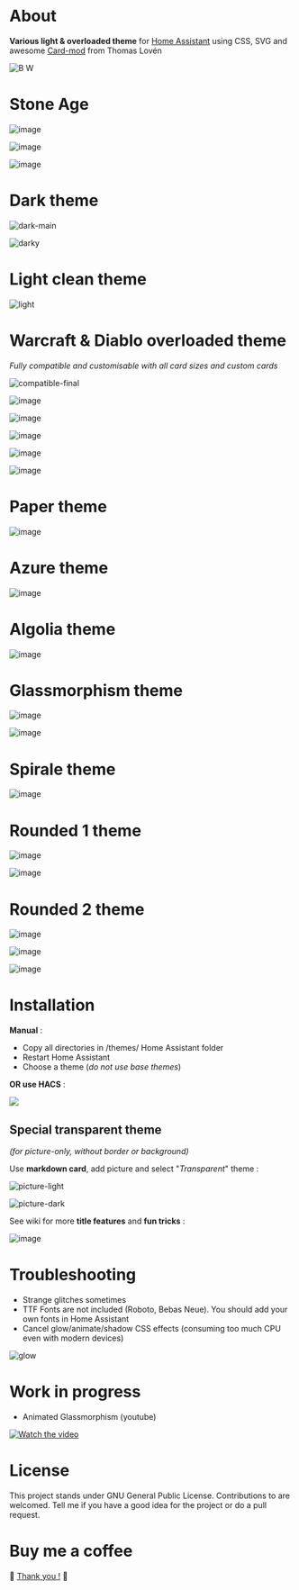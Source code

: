 ﻿﻿
<h1>About</h1>

<b>Various light & overloaded theme</b> for <a href="https://www.home-assistant.io/">Home Assistant</a> using CSS, SVG and awesome <a href="https://github.com/thomasloven/lovelace-card-mod">Card-mod</a> from Thomas Lovén

![B   W](https://github.com/Krakoukas73/ha-dark-light/assets/54374596/058d1dde-a932-4b28-81a4-61eccd8886c6)


<h1>Stone Age</h1>

![image](https://github.com/user-attachments/assets/8da40694-3881-44d3-8c6f-0f852b771b97)

![image](https://github.com/user-attachments/assets/33aac5fd-64c2-4372-b0f6-1f1cf2433bde)

![image](https://github.com/user-attachments/assets/571b4050-d4f2-4f19-96cc-46220c699879)




<h1>Dark theme</h1>

![dark-main](https://github.com/Krakoukas73/ha-dark-light/assets/54374596/5e753fad-43ba-4f17-9c52-ce8ac6e43185)

![darky](https://github.com/Krakoukas73/ha-dark-light/assets/54374596/df247a86-2fcd-4acf-8599-64f0e69186f0)


<h1>Light clean theme</h1>

![light](https://github.com/Krakoukas73/home-assistant-dark-light-theme/assets/54374596/804dbea8-0226-4629-9f52-9c1c5b849b02)




<h1>Warcraft & Diablo overloaded theme</h1>

_Fully compatible and customisable with all card sizes and custom cards_

![compatible-final](https://github.com/user-attachments/assets/29ebe00d-8e60-4cef-93d7-fd9f5b562be4)


![image](https://github.com/user-attachments/assets/b127544d-bdd2-4184-97ba-8c0a339829ef)

![image](https://github.com/user-attachments/assets/c9334aaf-cee2-4428-8130-1d611947f89b)

![image](https://github.com/user-attachments/assets/6879bcd0-80d6-487c-b980-2aa194d93d4c)

![image](https://github.com/user-attachments/assets/b4289c41-7878-4060-a73d-e026542f1881)

![image](https://github.com/user-attachments/assets/7f268687-df1a-406c-bace-4c4a679ce0e0)



<h1>Paper theme</h1>

![image](https://github.com/Krakoukas73/home-assistant-dark-light-theme/assets/54374596/c2ce0e19-931d-4e1b-8833-1c9e06a303aa)


<h1>Azure theme</h1>

![image](https://github.com/Krakoukas73/home-assistant-dark-light-theme/assets/54374596/58311c47-0b7d-4ceb-a2e4-2a8d99a1e597)


<h1>Algolia theme</h1>

![image](https://github.com/Krakoukas73/home-assistant-dark-light-theme/assets/54374596/8532d42d-60f9-46f5-973f-4bff423f8ca8)


<h1>Glassmorphism theme</h1>

![image](https://github.com/Krakoukas73/home-assistant-dark-light-theme/assets/54374596/de20202e-653a-4c92-9e26-73b7b67830e3)

![image](https://github.com/Krakoukas73/home-assistant-dark-light-theme/assets/54374596/e2c43e65-7214-4a3f-b153-d188eafe81de)


<h1>Spirale theme</h1>

![image](https://github.com/Krakoukas73/home-assistant-dark-light-theme/assets/54374596/803d2000-9e73-46d9-a3b3-ff72ed2f0c68)


<h1>Rounded 1 theme</h1>

![image](https://github.com/user-attachments/assets/bd9d9447-5cbb-4eff-890d-e070ad0219a2)

![image](https://github.com/user-attachments/assets/db2d3261-6f90-4284-b47c-333bcfd39ce6)


<h1>Rounded 2 theme</h1>

![image](https://github.com/user-attachments/assets/c88fb0fe-7e60-4d1e-bb01-531126051910)

![image](https://github.com/user-attachments/assets/db779b3d-99ef-4bf2-bb79-a94ecb5a921b)

![image](https://github.com/user-attachments/assets/1af45f74-f423-4099-953b-b415c996f3c7)


<h1>Installation</h1>

<b>Manual</b> :

- Copy all directories in /themes/ Home Assistant folder
- Restart Home Assistant
- Choose a theme (<i>do not use base themes</i>)

<b>OR use HACS</b> :

<a href="https://my.home-assistant.io/redirect/hacs_repository/?owner=Krakoukas73&repository=home-assistant-dark-light-theme&category=theme"><img src="https://my.home-assistant.io/badges/hacs_repository.svg"></a>

<h2>Special transparent theme</h2>

<i>(for picture-only, without border or background)</i>

Use <b>markdown card</b>, add picture and select "_Transparent_" theme :

![picture-light](https://github.com/Krakoukas73/home-assistant-dark-light-theme/assets/54374596/e1e926dd-6295-4fd7-afb1-02c6fb5584f3)

![picture-dark](https://github.com/Krakoukas73/home-assistant-dark-light-theme/assets/54374596/d4111762-be78-45bd-a8a4-d5ff478bb2ed)

See wiki for more **title features** and **fun tricks** :

![image](https://github.com/Krakoukas73/home-assistant-dark-light-theme/assets/54374596/adfd0149-c279-44d9-a8c7-b387206c2131)

<h1>Troubleshooting</h1>

- Strange glitches sometimes
- TTF Fonts are not included (Roboto, Bebas Neue). You should add your own fonts in Home Assistant
- Cancel glow/animate/shadow CSS effects (consuming too much CPU even with modern devices)

![glow](https://github.com/Krakoukas73/home-assistant-dark-light/assets/54374596/ddba224d-51ed-4ca6-96d8-017dc35e6ce1)

<h1> Work in progress</h1>

- Animated Glassmorphism (youtube)

[![Watch the video](https://img.youtube.com/vi/mXbC1O6ndGA/maxresdefault.jpg)](https://www.youtube.com/watch?v=mXbC1O6ndGA)

<h1>License</h1>
  
This project stands under GNU General Public License.
Contributions to are welcomed. Tell me if you have a good idea for the project or do a pull request.

<h1>Buy me a coffee </h1>

🐙 [Thank you !](https://www.buymeacoffee.com/li08jg7kmc) 🙏
